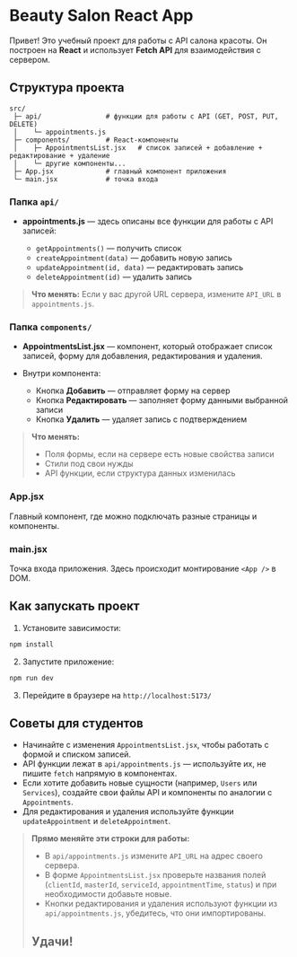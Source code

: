 # Beauty Salon React App

Привет! Это учебный проект для работы с API салона красоты. Он построен на **React** и использует **Fetch API** для взаимодействия с сервером.

## Структура проекта

```
src/
 ├─ api/                # функции для работы с API (GET, POST, PUT, DELETE)
 │    └─ appointments.js
 ├─ components/         # React-компоненты
 │    ├─ AppointmentsList.jsx   # список записей + добавление + редактирование + удаление
 │    └─ другие компоненты...
 ├─ App.jsx             # главный компонент приложения
 └─ main.jsx            # точка входа
```

### Папка `api/`

* **appointments.js** — здесь описаны все функции для работы с API записей:

  * `getAppointments()` — получить список
  * `createAppointment(data)` — добавить новую запись
  * `updateAppointment(id, data)` — редактировать запись
  * `deleteAppointment(id)` — удалить запись

> **Что менять:**
> Если у вас другой URL сервера, измените `API_URL` в `appointments.js`.

### Папка `components/`

* **AppointmentsList.jsx** — компонент, который отображает список записей, форму для добавления, редактирования и удаления.
* Внутри компонента:

  * Кнопка **Добавить** — отправляет форму на сервер
  * Кнопка **Редактировать** — заполняет форму данными выбранной записи
  * Кнопка **Удалить** — удаляет запись с подтверждением

> **Что менять:**
>
> * Поля формы, если на сервере есть новые свойства записи
> * Стили под свои нужды
> * API функции, если структура данных изменилась

### App.jsx

Главный компонент, где можно подключать разные страницы и компоненты.

### main.jsx

Точка входа приложения. Здесь происходит монтирование `<App />` в DOM.

## Как запускать проект

1. Установите зависимости:

```bash
npm install
```

2. Запустите приложение:

```bash
npm run dev
```

3. Перейдите в браузере на `http://localhost:5173/`

## Советы для студентов

* Начинайте с изменения `AppointmentsList.jsx`, чтобы работать с формой и списком записей.
* API функции лежат в `api/appointments.js` — используйте их, не пишите `fetch` напрямую в компонентах.
* Если хотите добавить новые сущности (например, `Users` или `Services`), создайте свои файлы API и компоненты по аналогии с `Appointments`.
* Для редактирования и удаления используйте функции `updateAppointment` и `deleteAppointment`.

> **Прямо меняйте эти строки для работы:**
>
> * В `api/appointments.js` измените `API_URL` на адрес своего сервера.
> * В форме `AppointmentsList.jsx` проверьте названия полей (`clientId`, `masterId`, `serviceId`, `appointmentTime`, `status`) и при необходимости добавьте новые.
> * Кнопки редактирования и удаления используют функции из `api/appointments.js`, убедитесь, что они импортированы.
> ## Удачи!

